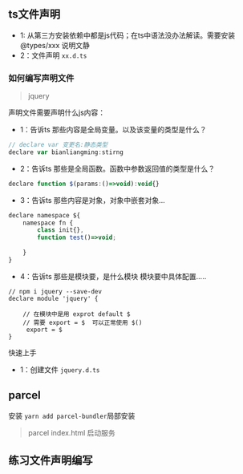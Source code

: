 ## ts文件声明
- 1: 从第三方安装依赖中都是js代码；在ts中语法没办法解读。需要安装 @types/xxx 说明文静
- 2：文件声明 `xx.d.ts`

### 如何编写声明文件

>jquery

声明文件需要声明什么js内容：
- 1：告诉ts 那些内容是全局变量。以及该变量的类型是什么？
~~~js
// declare var 变更名:静态类型
declare var bianliangming:stirng 
~~~
- 2：告诉ts 那些是全局函数。函数中参数返回值的类型是什么？
~~~js
declare function $(params:()=>void):void{}
~~~
- 3：告诉ts 那些内容是对象，对象中嵌套对象...
~~~js 
declare namespace ${
    namespace fn {
        class init{},
        function test()=>void;
        
    }
}

~~~
- 4：告诉ts 那些是模块要，是什么模块 模块要中具体配置.....
~~~JS
// npm i jquery --save-dev
declare module 'jquery' {

    // 在模块中是用 exprot default $ 
    // 需要 export = $  可以正常使用 $()
     export = $
}
~~~

快速上手
- 1：创建文件 `jquery.d.ts`


## parcel 
安装
`yarn add parcel-bundler`局部安装
>parcel index.html  启动服务


## 练习文件声明编写